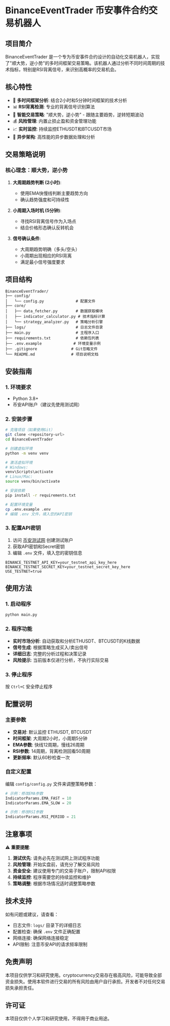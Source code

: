# BinanceEventTrader 币安事件合约交易机器人

## 项目简介

BinanceEventTrader 是一个专为币安事件合约设计的自动化交易机器人，实现了"顺大势，逆小势"的多时间框架交易策略。该机器人通过分析不同时间周期的技术指标，特别是RSI背离信号，来识别高概率的交易机会。

## 核心特性

- 🚀 **多时间框架分析**: 结合2小时和5分钟时间框架的技术分析
- 📊 **RSI背离检测**: 专业的背离信号识别算法
- 🎯 **智能交易策略**: "顺大势，逆小势" - 跟随主要趋势，逆转短期波动
- 💰 **风险管理**: 内置止损止盈和资金管理功能
- 📈 **实时监控**: 持续监控ETHUSDT和BTCUSDT市场
- 🔄 **异步架构**: 高性能的异步数据处理和分析

## 交易策略说明

### 核心理念：顺大势，逆小势

1. **大周期趋势判断 (2小时)**:
   - 使用EMA快慢线判断主要趋势方向
   - 确认趋势强度和可持续性

2. **小周期入场时机 (5分钟)**:
   - 寻找RSI背离信号作为入场点
   - 结合价格形态确认反转机会

3. **信号确认条件**:
   - 大周期趋势明确（多头/空头）
   - 小周期出现相应的RSI背离
   - 满足最小信号强度要求

## 项目结构

```
BinanceEventTrader/
├── config/
│   └── config.py              # 配置文件
├── core/
│   ├── data_fetcher.py        # 数据获取模块
│   ├── indicator_calculator.py # 技术指标计算
│   └── strategy_analyzer.py   # 策略分析引擎
├── logs/                      # 日志文件目录
├── main.py                    # 主程序入口
├── requirements.txt           # 依赖包列表
├── .env.example              # 环境变量示例
├── .gitignore               # Git忽略文件
└── README.md                # 项目说明文档
```

## 安装指南

### 1. 环境要求

- Python 3.8+
- 币安API账户（建议先使用测试网）

### 2. 安装步骤

```bash
# 克隆项目（如果使用Git）
git clone <repository-url>
cd BinanceEventTrader

# 创建虚拟环境
python -m venv venv

# 激活虚拟环境
# Windows:
venv\Scripts\activate
# Linux/Mac:
source venv/bin/activate

# 安装依赖
pip install -r requirements.txt

# 配置环境变量
cp .env.example .env
# 编辑 .env 文件，填入您的API密钥
```

### 3. 配置API密钥

1. 访问 [币安测试网](https://testnet.binance.vision/) 创建测试账户
2. 获取API密钥和Secret密钥
3. 编辑 `.env` 文件，填入您的密钥信息

```env
BINANCE_TESTNET_API_KEY=your_testnet_api_key_here
BINANCE_TESTNET_SECRET_KEY=your_testnet_secret_key_here
USE_TESTNET=true
```

## 使用方法

### 1. 启动程序

```bash
python main.py
```

### 2. 程序功能

- **实时市场分析**: 自动获取和分析ETHUSDT、BTCUSDT的K线数据
- **信号生成**: 根据策略生成买入/卖出信号
- **详细日志**: 完整的分析过程和决策记录
- **风险提示**: 当前版本仅进行分析，不执行实际交易

### 3. 停止程序

按 `Ctrl+C` 安全停止程序

## 配置说明

### 主要参数

- **交易对**: 默认监控 ETHUSDT, BTCUSDT
- **时间框架**: 大周期2小时，小周期5分钟
- **EMA参数**: 快线12周期，慢线26周期
- **RSI参数**: 14周期，背离检测回看50周期
- **更新频率**: 默认60秒检查一次

### 自定义配置

编辑 `config/config.py` 文件来调整策略参数：

```python
# 示例：修改EMA参数
IndicatorParams.EMA_FAST = 10
IndicatorParams.EMA_SLOW = 20

# 示例：修改RSI参数
IndicatorParams.RSI_PERIOD = 21
```

## 注意事项

⚠️ **重要提醒**:

1. **测试优先**: 请务必先在测试网上测试程序功能
2. **风险管理**: 开始实盘前，请充分了解交易风险
3. **资金安全**: 建议使用专门的交易子账户，限制API权限
4. **持续监控**: 程序需要您的持续监控和维护
5. **策略调整**: 根据市场情况适时调整策略参数

## 技术支持

如有问题或建议，请查看：

- 日志文件: `logs/` 目录下的详细日志
- 配置检查: 确保 `.env` 文件正确配置
- 网络连接: 确保网络连接稳定
- API限制: 注意币安API的请求频率限制

## 免责声明

本项目仅供学习和研究使用。cryptocurrency交易存在极高风险，可能导致全部资金损失。使用本软件进行交易的所有风险由用户自行承担。开发者不对任何交易损失承担责任。

## 许可证

本项目仅供个人学习和研究使用，不得用于商业用途。 